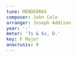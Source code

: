 ```yaml
---
tune: MENDEBRAS
composer: John Cole
arranger: Joseph Addison
year: '-'
meter: '7s & 6s, D.'
key: F Major
anacrusis: 0
---
```

